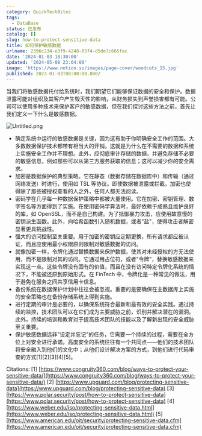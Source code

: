 ```yaml
---
category: QuickTechBites
tags:
  - DataBase
status: 已发布
catalog: []
slug: how-to-protect-sensitive-data
title: 如何保护敏感数据
urlname: 2396c234-e3f9-4248-85f4-d5de7c665fac
date: '2024-01-03 18:30:00'
updated: '2024-05-08 23:04:00'
image: 'https://www.notion.so/images/page-cover/woodcuts_15.jpg'
published: 2023-01-03T08:00:00.000Z
---
```


当我们将敏感数据托付给系统时，我们期望它们能够保证数据的安全和保护。数据泄露可能对组织及其客户产生毁灭性的影响，从财务损失到声誉损害都有可能。公司可以使用多种技术来保护客户的敏感数据，但在我们探讨这些方法之前，首先让我们定义一下什么是敏感数据。


![Untitled.png](https://prod-files-secure.s3.us-west-2.amazonaws.com/5d24fe63-e567-4804-86f9-9fdc62e13082/aa7e6578-50d6-4f37-a4e4-28071bd0fba3/Untitled.png?X-Amz-Algorithm=AWS4-HMAC-SHA256&X-Amz-Content-Sha256=UNSIGNED-PAYLOAD&X-Amz-Credential=ASIAZI2LB466V5VLE4G3%2F20250324%2Fus-west-2%2Fs3%2Faws4_request&X-Amz-Date=20250324T053914Z&X-Amz-Expires=3600&X-Amz-Security-Token=IQoJb3JpZ2luX2VjEIz%2F%2F%2F%2F%2F%2F%2F%2F%2F%2FwEaCXVzLXdlc3QtMiJHMEUCIQDia0dN7u68B%2FTSA6BpaHr%2FV5ugpjbT1RvVVBezFc3IIQIgAJAwUpZU9TQeU4Y581ghpRjd41GcItBkToe8teeJmKQqiAQI5f%2F%2F%2F%2F%2F%2F%2F%2F%2F%2FARAAGgw2Mzc0MjMxODM4MDUiDJWjNEuwq3MLXvsZdircA63WHKEHXxpv34FC65wnPkd1jDs%2FXYPlw2ls2uzwSdqFK51Ux2d47leF9%2B0V%2FxHRcXvb4o1GKREJTipIWARDOSAEp%2FG5%2BWQ0FSlzub1LBQ0ZfTPpvFjJnCm4YMvXE6NhvajgRq6%2BqRkoU5blXwZ%2B%2BeoBCIAoOqY%2FtH04naz1ZGi0Tq%2BeO6hXaOJCv4lGXTIwlJfAA%2BhEX3vyaR7PwbGB84bcQAnD%2FnaNoo0mGxUdjYySeRDJbDFUr7hS88i6dOJ9fDj1JSQWSpZ%2Bg48ISCmzWn91xPtlKNNjJc9NJc3m2b2pz0EZ9vW9A1rGboySfpErVQi81tQzLEisdVXDEsHp8lgQXxIW3ccqZPHFbzkHYgYAlQpSMPM0zbvsNA%2BA5pWv4ekVwNZ%2FA3PtPQHhmck41yFHyZMh3WfOFgHdj2kEIcjRyHus%2FGNG3wtMuqE5U49JDCzP55u%2F4%2FJBaRuQ%2FyGDmfF22Hn9FzGZryijHXpAgcXXYBlInfYfG72r%2FaK7%2FJMI0YGt7OuzG1ljPowQ7Y6EGEOE1jzhDhWGU0sgkT2z091Dv%2Bs6uw1PUCixMS%2FM50dq1Np6xbKpOkvp9Xt%2FEscguavnYjKEeOxBfFjvLr3EH9xYyM5rP60STumOOd%2B0MM63g78GOqUBoASzbpwmk5AO9%2BMtwVWLODrdCf8BXRoXmkKT%2FgruvcIRRcr%2BVHbypad3ZOs9aP8%2FoNl0j2nTlzuCm8bcOej5tAUfXdGGIheVi0yFPSU2cuZHzcQBSiEgJTv1KIJ88nB9v0GrzsWVI8%2BCdao9LD2Zo17P6wL83LEv6SCrGz4WzbVQ%2BKuhifaWai1fM%2FqvzzIPTZXBW5jIUOnkcVf0Y%2FRbr1wZVXzT&X-Amz-Signature=6337cf87d0395dcddc4858bca131804059e1895714bfbe0fb2d12358d1164a9d&X-Amz-SignedHeaders=host&x-id=GetObject)

- 确定系统中运行的敏感数据是关键，因为这有助于你明确安全工作的范围。大多数数据保护技术都带有相当大的开销，这就是为什么在不需要的数据和系统上实施安全工作并不理想。此外，应彻底审计存储的数据，并避免存储不必要的敏感信息，例如那些可以从第三方服务获取的信息；这可以减少你的安全需求。
- 加密是数据保护的典型策略。它在静态（数据存储在数据库中）和传输（通过网络发送）时进行，使用如 TSL 等协议。即使数据被泄露或拦截，加密也使得除了那些被授权查看的人之外，任何人都无法阅读。
- 密码学在几乎每一种数据保护策略中都被大量使用。它在加密、密钥管理、数字签名等方面得到了实施。在使用密码学算法时，最好依赖于成熟且维护良好的库，如 OpenSSL，而不是自己构建。为了抵御暴力攻击，应使用故意慢的密钥派生函数。此外，向哈希函数引入随机数据，或者"盐"，使得攻击者解密显著更具挑战性。
- 强大的访问控制至关重要。用于加密的密钥应定期更换，所有请求都应被认证，而且应使用最小权限原则限制对敏感数据的访问。
- 就像加密一样，令牌化通过替换数据来保护数据，使其对未经授权的方无法使用，而不是限制对其的访问。它通过用占位符，或者"令牌"，替换敏感数据来实现这一点。这些令牌没有固有的价值，而且在没有访问特定令牌化系统的情况下，不能被还原到原始形式。在 FinTech 中，令牌化是一种常见的做法，用于避免在服务之间共享信用卡信息。
- 备份系统在数据保护计划中往往会被忽视。重要的是要确保在主数据库上实施的安全策略也在备份存储系统上得到实施。
- 进行定期的审计是必要的，以确保系统符合最新和最有效的安全实践。通过持续的监控，技术团队可以在它们成为主要威胁之前，识别并解决潜在的漏洞。此外，持续的培训和教育对于提高技术团队的技能以及了解新出现的安全威胁至关重要。
- 保护敏感数据远非"设定并忘记"的任务，它需要一个持续的过程，需要在全方位上对安全进行承诺。高度安全的系统往往有一个共同点——他们的技术团队将安全融入到他们的文化中；从他们设计解决方案的方式，到他们进行代码审查的方式[1][2][3][4][5]。

Citations:
[1] [https://www.congruity360.com/blog/ways-to-protect-your-sensitive-data/](https://www.congruity360.com/blog/ways-to-protect-your-sensitive-data/)
[2] [https://www.upguard.com/blog/protecting-sensitive-data](https://www.upguard.com/blog/protecting-sensitive-data)
[3] [https://www.polar.security/post/how-to-protect-sensitive-data](https://www.polar.security/post/how-to-protect-sensitive-data)
[4] [https://www.weber.edu/iso/protecting-sensitive-data.html](https://www.weber.edu/iso/protecting-sensitive-data.html)
[5] [https://www.american.edu/oit/security/protecting-sensitive-data.cfm](https://www.american.edu/oit/security/protecting-sensitive-data.cfm)

